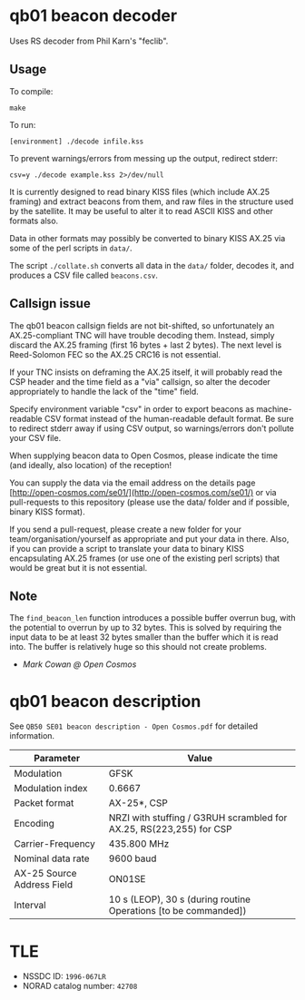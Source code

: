 # qb01 beacon decoder

Uses RS decoder from Phil Karn's "feclib".

## Usage

To compile:

	make

To run:

	[environment] ./decode infile.kss

To prevent warnings/errors from messing up the output, redirect stderr:

	csv=y ./decode example.kss 2>/dev/null

It is currently designed to read binary KISS files (which include AX.25 framing) and extract beacons from them, and raw files in the structure used by the satellite.
It may be useful to alter it to read ASCII KISS and other formats also.

Data in other formats may possibly be converted to binary KISS AX.25 via some of the perl scripts in `data/`.

The script `./collate.sh` converts all data in the `data/` folder, decodes it, and produces a CSV file called `beacons.csv`.

## Callsign issue

The qb01 beacon callsign fields are not bit-shifted, so unfortunately an AX.25-compliant TNC will have trouble decoding them.
Instead, simply discard the AX.25 framing (first 16 bytes + last 2 bytes).
The next level is Reed-Solomon FEC so the AX.25 CRC16 is not essential.

If your TNC insists on deframing the AX.25 itself, it will probably read the CSP header and the time field as a "via" callsign, so alter the decoder appropriately to handle the lack of the "time" field.

Specify environment variable "csv" in order to export beacons as machine-readable CSV format instead of the human-readable default format.
	Be sure to redirect stderr away if using CSV output, so warnings/errors don't pollute your CSV file.

When supplying beacon data to Open Cosmos, please indicate the time (and ideally, also location) of the reception!

You can supply the data via the email address on the details page [http://open-cosmos.com/se01/](http://open-cosmos.com/se01/) or via pull-requests to this repository (please use the data/ folder and if possible, binary KISS format).

If you send a pull-request, please create a new folder for your team/organisation/yourself as appropriate and put your data in there.
Also, if you can provide a script to translate your data to binary KISS encapsulating AX.25 frames (or use one of the existing perl scripts) that would be great but it is not essential.

## Note

The `find_beacon_len` function introduces a possible buffer overrun bug, with the potential to overrun by up to 32 bytes.  This is solved by requiring the input data to be at least 32 bytes smaller than the buffer which it is read into.  The buffer is relatively huge so this should not create problems.

 - _Mark Cowan @ Open Cosmos_

# qb01 beacon description

See `QB50 SE01 beacon description - Open Cosmos.pdf` for detailed information.

| Parameter                  | Value                                                               |
|----------------------------|---------------------------------------------------------------------|
| Modulation                 | GFSK                                                                |
| Modulation index           | 0.6667                                                              |
| Packet format              | AX-25*, CSP                                                         |
| Encoding                   | NRZI with stuffing / G3RUH scrambled for AX.25, RS(223,255) for CSP |
| Carrier-Frequency          | 435.800 MHz                                                         |
| Nominal data rate          | 9600 baud                                                           |
| AX-25 Source Address Field | ON01SE                                                              |
| Interval                   | 10 s (LEOP), 30 s (during routine Operations [to be commanded])     |

# TLE

* NSSDC ID: `1996-067LR`
* NORAD catalog number: `42708`
